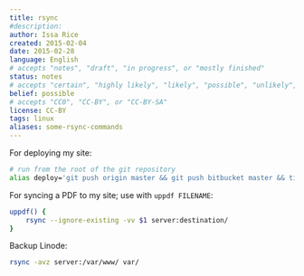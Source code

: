 ```yaml
---
title: rsync
#description: 
author: Issa Rice
created: 2015-02-04
date: 2015-02-28
language: English
# accepts "notes", "draft", "in progress", or "mostly finished"
status: notes
# accepts "certain", "highly likely", "likely", "possible", "unlikely", "highly unlikely", "remote", "impossible", "log", "emotional", or "fiction"
belief: possible
# accepts "CC0", "CC-BY", or "CC-BY-SA"
license: CC-BY
tags: linux
aliases: some-rsync-commands
---
```


For deploying my site:

```bash
# run from the root of the git repository
alias deploy='git push origin master && git push bitbucket master && time python3 generator/generator.py && rsync -e ssh -r --delete _site/ server:destination/'
```


For syncing a PDF to my site; use with `uppdf FILENAME`:

```bash
uppdf() {
    rsync --ignore-existing -vv $1 server:destination/
}
```

Backup Linode:

```bash
rsync -avz server:/var/www/ var/
```
